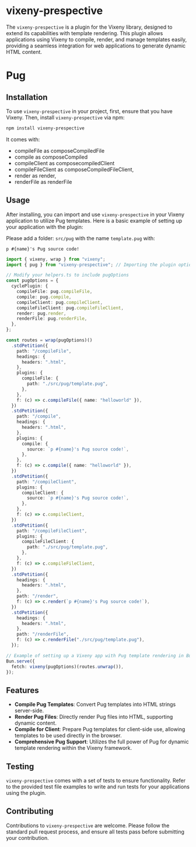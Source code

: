 # vixeny-prespective

The `vixeny-prespective` is a plugin for the Vixeny library, designed to extend
its capabilities with template rendering. This plugin allows applications using
Vixeny to compile, render, and manage templates easily, providing a seamless
integration for web applications to generate dynamic HTML content.

# Pug

## Installation

To use `vixeny-prespective` in your project, first, ensure that you have Vixeny.
Then, install `vixeny-prespective` via npm:

```bash
npm install vixeny-prespective
```

It comes with:

- compileFile as composeCompiledFile
- compile as composeCompiled
- compileClient as composecompiledClient
- compileFileClient as composeCompiledFileClient,
- render as render,
- renderFile as renderFile

## Usage

After installing, you can import and use `vixeny-prespective` in your Vixeny
application to utilize Pug templates. Here is a basic example of setting up your
application with the plugin:

Please add a folder: `src/pug` with the name `template.pug` with:

```pug
p #{name}'s Pug source code!
```

```typescript
import { vixeny, wrap } from "vixeny";
import { pug } from "vixeny-prespective"; // Importing the plugin options

// Modify your helpers.ts to include pugOptions
const pugOptions = {
  cyclePlugin: {
    compileFile: pug.compileFile,
    compile: pug.compile,
    compileClient: pug.compileClient,
    compileFileClient: pug.compileFileClient,
    render: pug.render,
    renderFile: pug.renderFile,
  },
};

const routes = wrap(pugOptions)()
  .stdPetition({
    path: "/compileFile",
    headings: {
      headers: ".html",
    },
    plugins: {
      compileFile: {
        path: "./src/pug/template.pug",
      },
    },
    f: (c) => c.compileFile({ name: "helloworld" }),
  })
  .stdPetition({
    path: "/compile",
    headings: {
      headers: ".html",
    },
    plugins: {
      compile: {
        source: `p #{name}'s Pug source code!`,
      },
    },
    f: (c) => c.compile({ name: "helloworld" }),
  })
  .stdPetition({
    path: "/compileClient",
    plugins: {
      compileClient: {
        source: `p #{name}'s Pug source code!`,
      },
    },
    f: (c) => c.compileClient,
  })
  .stdPetition({
    path: "/compileFileClient",
    plugins: {
      compileFileClient: {
        path: "./src/pug/template.pug",
      },
    },
    f: (c) => c.compileFileClient,
  })
  .stdPetition({
    headings: {
      headers: ".html",
    },
    path: "/render",
    f: (c) => c.render(`p #{name}'s Pug source code!`),
  })
  .stdPetition({
    headings: {
      headers: ".html",
    },
    path: "/renderFile",
    f: (c) => c.renderFile("./src/pug/template.pug"),
  });

// Example of setting up a Vixeny app with Pug template rendering in Bun in http://localhost:3000/
Bun.serve({
  fetch: vixeny(pugOptions)(routes.unwrap()),
});
```

## Features

- **Compile Pug Templates**: Convert Pug templates into HTML strings
  server-side.
- **Render Pug Files**: Directly render Pug files into HTML, supporting dynamic
  content.
- **Compile for Client**: Prepare Pug templates for client-side use, allowing
  templates to be used directly in the browser.
- **Comprehensive Pug Support**: Utilizes the full power of Pug for dynamic
  template rendering within the Vixeny framework.

## Testing

`vixeny-prespective` comes with a set of tests to ensure functionality. Refer to
the provided test file examples to write and run tests for your applications
using the plugin.

## Contributing

Contributions to `vixeny-prespective` are welcome. Please follow the standard
pull request process, and ensure all tests pass before submitting your
contribution.
